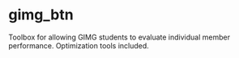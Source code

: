 # gimg_btn
Toolbox for allowing GIMG students to evaluate individual member performance. Optimization tools included.
